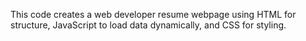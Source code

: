 This code creates a web developer resume webpage using HTML for structure, JavaScript to load data dynamically, and CSS for styling.
